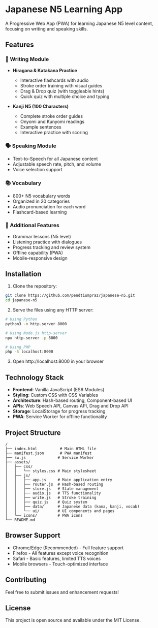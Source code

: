 # Japanese N5 Learning App

A Progressive Web App (PWA) for learning Japanese N5 level content, focusing on writing and speaking skills.

## Features

### 📝 Writing Module
- **Hiragana & Katakana Practice**
  - Interactive flashcards with audio
  - Stroke order training with visual guides
  - Drag & Drop quiz (with toggleable hints)
  - Quick quiz with multiple choice and typing
  
- **Kanji N5 (100 Characters)**
  - Complete stroke order guides
  - Onyomi and Kunyomi readings
  - Example sentences
  - Interactive practice with scoring

### 🗣️ Speaking Module
- Text-to-Speech for all Japanese content
- Adjustable speech rate, pitch, and volume
- Voice selection support

### 📚 Vocabulary
- 800+ N5 vocabulary words
- Organized in 20 categories
- Audio pronunciation for each word
- Flashcard-based learning

### 🎯 Additional Features
- Grammar lessons (N5 level)
- Listening practice with dialogues
- Progress tracking and review system
- Offline capability (PWA)
- Mobile-responsive design

## Installation

1. Clone the repository:
```bash
git clone https://github.com/pendtiumpraz/japanese-n5.git
cd japanese-n5
```

2. Serve the files using any HTTP server:
```bash
# Using Python
python3 -m http.server 8000

# Using Node.js http-server
npx http-server -p 8000

# Using PHP
php -S localhost:8000
```

3. Open http://localhost:8000 in your browser

## Technology Stack

- **Frontend**: Vanilla JavaScript (ES6 Modules)
- **Styling**: Custom CSS with CSS Variables
- **Architecture**: Hash-based routing, Component-based UI
- **APIs**: Web Speech API, Canvas API, Drag and Drop API
- **Storage**: LocalStorage for progress tracking
- **PWA**: Service Worker for offline functionality

## Project Structure

```
/
├── index.html          # Main HTML file
├── manifest.json       # PWA manifest
├── sw.js              # Service Worker
├── assets/
│   ├── css/
│   │   └── styles.css # Main stylesheet
│   ├── js/
│   │   ├── app.js     # Main application entry
│   │   ├── router.js  # Hash-based routing
│   │   ├── store.js   # State management
│   │   ├── audio.js   # TTS functionality
│   │   ├── write.js   # Stroke training
│   │   ├── quiz.js    # Quiz system
│   │   ├── data/      # Japanese data (kana, kanji, vocab)
│   │   └── ui/        # UI components and pages
│   └── icons/         # PWA icons
└── README.md
```

## Browser Support

- Chrome/Edge (Recommended) - Full feature support
- Firefox - All features except voice recognition
- Safari - Basic features, limited TTS voices
- Mobile browsers - Touch-optimized interface

## Contributing

Feel free to submit issues and enhancement requests!

## License

This project is open source and available under the MIT License.